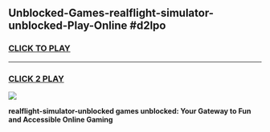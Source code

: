 
## Unblocked-Games-realflight-simulator-unblocked-Play-Online #d2lpo
<h3>
<a href="https://news.freeplayer.one?title=realflight-simulator-unblocked&ref=3">CLICK TO PLAY</a></h3>
<hr>

<h3>
<a href="https://news.freeplayer.one?title=realflight-simulator-unblocked&ref=3">CLICK 2 PLAY</a>
  
</h3>

<a href="https://news.freeplayer.one?title=realflight-simulator-unblocked&ref=3"><img src="https://clearcache.store/games.png"></a>


**realflight-simulator-unblocked games unblocked: Your Gateway to Fun and Accessible Online Gaming**
